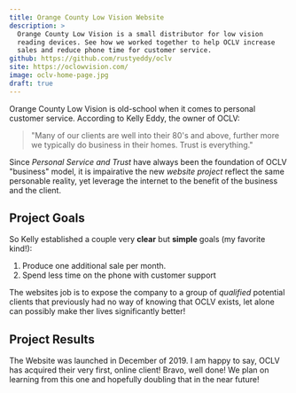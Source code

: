 ```yaml
---
title: Orange County Low Vision Website
description: >
  Orange County Low Vision is a small distributor for low vision
  reading devices. See how we worked together to help OCLV increase
  sales and reduce phone time for customer service.
github: https://github.com/rustyeddy/oclv
site: https://oclowvision.com/
image: oclv-home-page.jpg
draft: true
---
```


Orange County Low Vision is old-school when it comes to personal
customer service. According to Kelly Eddy, the owner of OCLV:

> "Many of our clients are well into their 80's and above, further more
> we typically do business in their homes. Trust is everything."

Since _Personal Service and Trust_ have always been the foundation
of OCLV "business" model, it is impairative the new _website project_
reflect the same personable reality, yet leverage the internet to the
benefit of the business and the client.

## Project Goals

So Kelly established a couple very **clear** but **simple** goals (my
favorite kind!):

1. Produce one additional sale per month.
2. Spend less time on the phone with customer support

The websites job is to expose the company to a group of _qualified_
potential clients that previously had no way of knowing that OCLV
exists, let alone can possibly make ther lives significantly better!

## Project Results

The Website was launched in December of 2019. I am happy to say, OCLV
has acquired their very first, online client! Bravo, well done! We
plan on learning from this one and hopefully doubling that in the near
future! 

